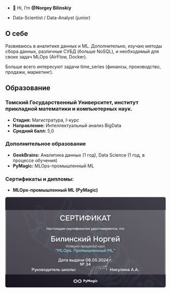 - 👋 Hi, I’m __@Norgey Bilinskiy__

- Data-Scientist / Data-Analyst (junior)

## О себе
Развиваюсь в аналитике данных и ML. Дополнительно, изучаю методы сбора данных, различные СУБД (больше NoSQL), и необходимый для своих задач MLOps (AirFlow, Docker). 

Больше всего интересуют задачи time_series (финансы, производство, продажи, маркетинг).

## Образование
### Томский Государственный Университет, институт прикладной математики и компьютерных наук.
- **Стадия:** Магистратура, I-курс
- **Направление:** Интеллектуальный анализ BigData
- **Средний балл:** 5,0

### Дополнительное образование
- **GeekBrains:** Аналитика данных (1 год), Data Science (1 год, в процессе обучения)
- **PyMagic:** MLOps-промышленный ML

### Сертификаты и дипломы:

- **MLOps-промышленный ML (PyMagic)**

![Сертификат MLOps](Images/PyMagic_MLOps.png)
